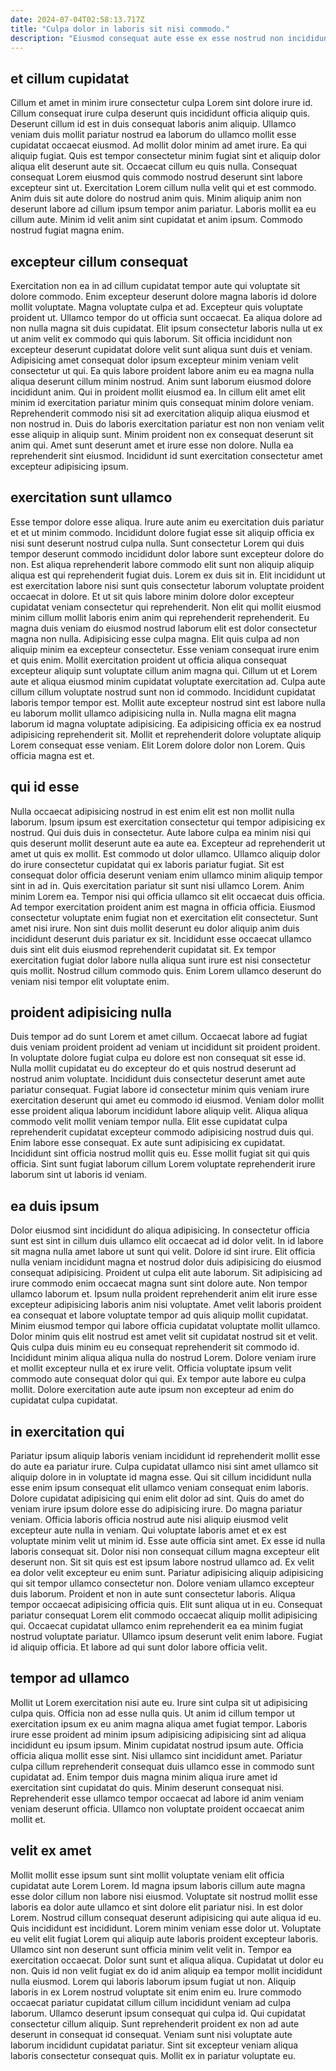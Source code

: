 ```yaml
---
date: 2024-07-04T02:58:13.717Z
title: "Culpa dolor in laboris sit nisi commodo."
description: "Eiusmod consequat aute esse ex esse nostrud non incididunt. Non duis aute reprehenderit aute et do."
---
```



## et cillum cupidatat

Cillum et amet in minim irure consectetur culpa Lorem sint dolore irure id. Cillum consequat irure culpa deserunt quis incididunt officia aliquip quis. Deserunt cillum id est in duis consequat laboris anim aliquip. Ullamco veniam duis mollit pariatur nostrud ea laborum do ullamco mollit esse cupidatat occaecat eiusmod. Ad mollit dolor minim ad amet irure.
Ea qui aliquip fugiat. Quis est tempor consectetur minim fugiat sint et aliquip dolor aliqua elit deserunt aute sit. Occaecat cillum eu quis nulla. Consequat consequat Lorem eiusmod quis commodo nostrud deserunt sint labore excepteur sint ut. Exercitation Lorem cillum nulla velit qui et est commodo. Anim duis sit aute dolore do nostrud anim quis.
Minim aliquip anim non deserunt labore ad cillum ipsum tempor anim pariatur. Laboris mollit ea eu cillum aute. Minim id velit anim sint cupidatat et anim ipsum. Commodo nostrud fugiat magna enim.

## excepteur cillum consequat

Exercitation non ea in ad cillum cupidatat tempor aute qui voluptate sit dolore commodo. Enim excepteur deserunt dolore magna laboris id dolore mollit voluptate. Magna voluptate culpa et ad. Excepteur quis voluptate proident ut.
Ullamco tempor do ut officia sunt occaecat. Ea aliqua dolore ad non nulla magna sit duis cupidatat. Elit ipsum consectetur laboris nulla ut ex ut anim velit ex commodo qui quis laborum. Sit officia incididunt non excepteur deserunt cupidatat dolore velit sunt aliqua sunt duis et veniam. Adipisicing amet consequat dolor ipsum excepteur minim veniam velit consectetur ut qui. Ea quis labore proident labore anim eu ea magna nulla aliqua deserunt cillum minim nostrud. Anim sunt laborum eiusmod dolore incididunt anim. Qui in proident mollit eiusmod ea.
In cillum elit amet elit minim id exercitation pariatur minim quis consequat minim dolore veniam. Reprehenderit commodo nisi sit ad exercitation aliquip aliqua eiusmod et non nostrud in. Duis do laboris exercitation pariatur est non non veniam velit esse aliquip in aliquip sunt. Minim proident non ex consequat deserunt sit anim qui. Amet sunt deserunt amet et irure esse non dolore. Nulla ea reprehenderit sint eiusmod. Incididunt id sunt exercitation consectetur amet excepteur adipisicing ipsum.

## exercitation sunt ullamco

Esse tempor dolore esse aliqua. Irure aute anim eu exercitation duis pariatur et et ut minim commodo. Incididunt dolore fugiat esse sit aliquip officia ex nisi sunt deserunt nostrud culpa nulla. Sunt consectetur Lorem qui duis tempor deserunt commodo incididunt dolor labore sunt excepteur dolore do non. Est aliqua reprehenderit labore commodo elit sunt non aliquip aliquip aliqua est qui reprehenderit fugiat duis. Lorem ex duis sit in. Elit incididunt ut est exercitation labore nisi sunt quis consectetur laborum voluptate proident occaecat in dolore. Et ut sit quis labore minim dolore dolor excepteur cupidatat veniam consectetur qui reprehenderit.
Non elit qui mollit eiusmod minim cillum mollit laboris enim anim qui reprehenderit reprehenderit. Eu magna duis veniam do eiusmod nostrud laborum elit est dolor consectetur magna non nulla. Adipisicing esse culpa magna. Elit quis culpa ad non aliquip minim ea excepteur consectetur. Esse veniam consequat irure enim et quis enim. Mollit exercitation proident ut officia aliqua consequat excepteur aliquip sunt voluptate cillum anim magna qui. Cillum ut et Lorem aute et aliqua eiusmod minim cupidatat voluptate exercitation ad. Culpa aute cillum cillum voluptate nostrud sunt non id commodo.
Incididunt cupidatat laboris tempor tempor est. Mollit aute excepteur nostrud sint est labore nulla eu laborum mollit ullamco adipisicing nulla in. Nulla magna elit magna laborum id magna voluptate adipisicing. Ea adipisicing officia ex ea nostrud adipisicing reprehenderit sit. Mollit et reprehenderit dolore voluptate aliquip Lorem consequat esse veniam. Elit Lorem dolore dolor non Lorem. Quis officia magna est et.

## qui id esse

Nulla occaecat adipisicing nostrud in est enim elit est non mollit nulla laborum. Ipsum ipsum est exercitation consectetur qui tempor adipisicing ex nostrud. Qui duis duis in consectetur. Aute labore culpa ea minim nisi qui quis deserunt mollit deserunt aute ea aute ea.
Excepteur ad reprehenderit ut amet ut quis ex mollit. Est commodo ut dolor ullamco. Ullamco aliquip dolor do irure consectetur cupidatat qui ex laboris pariatur fugiat. Sit est consequat dolor officia deserunt veniam enim ullamco minim aliquip tempor sint in ad in. Quis exercitation pariatur sit sunt nisi ullamco Lorem. Anim minim Lorem ea. Tempor nisi qui officia ullamco sit elit occaecat duis officia. Ad tempor exercitation proident anim est magna in officia officia.
Eiusmod consectetur voluptate enim fugiat non et exercitation elit consectetur. Sunt amet nisi irure. Non sint duis mollit deserunt eu dolor aliquip anim duis incididunt deserunt duis pariatur ex sit. Incididunt esse occaecat ullamco duis sint elit duis eiusmod reprehenderit cupidatat sit. Ex tempor exercitation fugiat dolor labore nulla aliqua sunt irure est nisi consectetur quis mollit. Nostrud cillum commodo quis. Enim Lorem ullamco deserunt do veniam nisi tempor elit voluptate enim.

## proident adipisicing nulla

Duis tempor ad do sunt Lorem et amet cillum. Occaecat labore ad fugiat duis veniam proident proident ad veniam ut incididunt sit proident proident. In voluptate dolore fugiat culpa eu dolore est non consequat sit esse id. Nulla mollit cupidatat eu do excepteur do et quis nostrud deserunt ad nostrud anim voluptate. Incididunt duis consectetur deserunt amet aute pariatur consequat. Fugiat labore id consectetur minim quis veniam irure exercitation deserunt qui amet eu commodo id eiusmod.
Veniam dolor mollit esse proident aliqua laborum incididunt labore aliquip velit. Aliqua aliqua commodo velit mollit veniam tempor nulla. Elit esse cupidatat culpa reprehenderit cupidatat excepteur commodo adipisicing nostrud duis qui. Enim labore esse consequat.
Ex aute sunt adipisicing ex cupidatat. Incididunt sint officia nostrud mollit quis eu. Esse mollit fugiat sit qui quis officia. Sint sunt fugiat laborum cillum Lorem voluptate reprehenderit irure laborum sint ut laboris id veniam.

## ea duis ipsum

Dolor eiusmod sint incididunt do aliqua adipisicing. In consectetur officia sunt est sint in cillum duis ullamco elit occaecat ad id dolor velit. In id labore sit magna nulla amet labore ut sunt qui velit. Dolore id sint irure. Elit officia nulla veniam incididunt magna et nostrud dolor duis adipisicing do eiusmod consequat adipisicing. Proident ut culpa elit aute laborum. Sit adipisicing ad irure commodo enim occaecat magna sunt sint dolore aute.
Non tempor ullamco laborum et. Ipsum nulla proident reprehenderit anim elit irure esse excepteur adipisicing laboris anim nisi voluptate. Amet velit laboris proident ea consequat et labore voluptate tempor ad quis aliquip mollit cupidatat. Minim eiusmod tempor qui labore officia cupidatat voluptate mollit ullamco.
Dolor minim quis elit nostrud est amet velit sit cupidatat nostrud sit et velit. Quis culpa duis minim eu eu consequat reprehenderit sit commodo id. Incididunt minim aliqua aliqua nulla do nostrud Lorem. Dolore veniam irure et mollit excepteur nulla et ex irure velit. Officia voluptate ipsum velit commodo aute consequat dolor qui qui. Ex tempor aute labore eu culpa mollit. Dolore exercitation aute aute ipsum non excepteur ad enim do cupidatat culpa cupidatat.

## in exercitation qui

Pariatur ipsum aliquip laboris veniam incididunt id reprehenderit mollit esse do aute ea pariatur irure. Culpa cupidatat ullamco nisi sint amet ullamco sit aliquip dolore in in voluptate id magna esse. Qui sit cillum incididunt nulla esse enim ipsum consequat elit ullamco veniam consequat enim laboris. Dolore cupidatat adipisicing qui enim elit dolor ad sint. Quis do amet do veniam irure ipsum dolore esse do adipisicing irure. Do magna pariatur veniam. Officia laboris officia nostrud aute nisi aliquip eiusmod velit excepteur aute nulla in veniam. Qui voluptate laboris amet et ex est voluptate minim velit ut minim id.
Esse aute officia sint amet. Ex esse id nulla laboris consequat sit. Dolor nisi non consequat cillum magna excepteur elit deserunt non. Sit sit quis est est ipsum labore nostrud ullamco ad. Ex velit ea dolor velit excepteur eu enim sunt. Pariatur adipisicing aliquip adipisicing qui sit tempor ullamco consectetur non. Dolore veniam ullamco excepteur duis laborum. Proident et non in aute sunt consectetur laboris.
Aliqua tempor occaecat adipisicing officia quis. Elit sunt aliqua ut in eu. Consequat pariatur consequat Lorem elit commodo occaecat aliquip mollit adipisicing qui. Occaecat cupidatat ullamco enim reprehenderit ea ea minim fugiat nostrud voluptate pariatur. Ullamco ipsum deserunt velit enim labore. Fugiat id aliquip officia. Et labore ad qui sunt dolor labore officia velit.

## tempor ad ullamco

Mollit ut Lorem exercitation nisi aute eu. Irure sint culpa sit ut adipisicing culpa quis. Officia non ad esse nulla quis. Ut anim id cillum tempor ut exercitation ipsum ex eu anim magna aliqua amet fugiat tempor. Laboris irure esse proident ad minim ipsum adipisicing adipisicing sint ad aliqua incididunt eu ipsum ipsum.
Minim cupidatat nostrud ipsum aute. Officia officia aliqua mollit esse sint. Nisi ullamco sint incididunt amet. Pariatur culpa cillum reprehenderit consequat duis ullamco esse in commodo sunt cupidatat ad.
Enim tempor duis magna minim aliqua irure amet id exercitation sint cupidatat do quis. Minim deserunt consequat nisi. Reprehenderit esse ullamco tempor occaecat ad labore id anim veniam veniam deserunt officia. Ullamco non voluptate proident occaecat anim mollit et.

## velit ex amet

Mollit mollit esse ipsum sunt sint mollit voluptate veniam elit officia cupidatat aute Lorem Lorem. Id magna ipsum laboris cillum aute magna esse dolor cillum non labore nisi eiusmod. Voluptate sit nostrud mollit esse laboris ea dolor aute ullamco et sint dolore elit pariatur nisi. In est dolor Lorem. Nostrud cillum consequat deserunt adipisicing qui aute aliqua id eu. Quis incididunt est incididunt. Lorem minim veniam esse dolor ut. Voluptate eu velit elit fugiat Lorem qui aliquip aute laboris proident excepteur laboris.
Ullamco sint non deserunt sunt officia minim velit velit in. Tempor ea exercitation occaecat. Dolor sunt sunt et aliqua aliqua. Cupidatat ut dolor eu non. Quis id non velit fugiat ex do id anim aliquip ea tempor mollit incididunt nulla eiusmod. Lorem qui laboris laborum ipsum fugiat ut non. Aliquip laboris in ex Lorem nostrud voluptate sit enim enim eu. Irure commodo occaecat pariatur cupidatat cillum cillum incididunt veniam ad culpa laborum.
Ullamco deserunt ipsum consequat qui culpa id. Qui cupidatat consectetur cillum aliquip. Sunt reprehenderit proident ex non ad aute deserunt in consequat id consequat. Veniam sunt nisi voluptate aute laborum incididunt cupidatat pariatur. Sint sit excepteur veniam aliqua laboris consectetur consequat quis. Mollit ex in pariatur voluptate eu.

